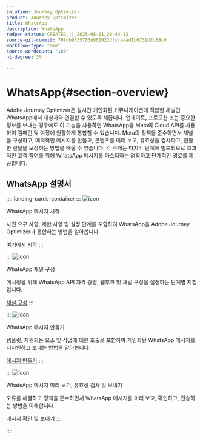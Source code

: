 ```yaml
---
solution: Journey Optimizer
product: Journey Optimizer
title: WhatsApp
description: WhatsApp
redpen-status: CREATED_||_2025-08-11_20-44-12
source-git-commit: 79fdb9535703e961922dfcfaaad1b6731d2d88c0
workflow-type: tm+mt
source-wordcount: '189'
ht-degree: 3%

---
```



# WhatsApp{#section-overview}

Adobe Journey Optimizer은 실시간 개인화된 커뮤니케이션에 적합한 채널인 WhatsApp에서 대상자와 연결할 수 있도록 해줍니다. 업데이트, 프로모션 또는 중요한 정보를 보내는 경우에도 이 기능을 사용하면 WhatsApp을 Meta의 Cloud API를 사용하여 캠페인 및 여정에 원활하게 통합할 수 있습니다. Meta의 정책을 준수하면서 채널을 구성하고, 매력적인 메시지를 만들고, 콘텐츠를 미리 보고, 유효성을 검사하고, 원활한 전달을 보장하는 방법을 배울 수 있습니다. 각 주제는 마지막 단계에 빌드되므로 효과적인 고객 참여를 위해 WhatsApp 메시지를 마스터하는 명확하고 단계적인 경로를 제공합니다.

## WhatsApp 설명서

:::: landing-cards-container
:::
![icon](https://cdn.experienceleague.adobe.com/icons/circle-play.svg)

WhatsApp 메시지 시작

사전 요구 사항, 제한 사항 및 설정 단계를 포함하여 WhatsApp을 Adobe Journey Optimizer과 통합하는 방법을 알아봅니다.

[여기에서 시작](../using/whatsapp/get-started-whatsapp.md)
:::

:::
![icon](https://cdn.experienceleague.adobe.com/icons/gear.svg)

WhatsApp 채널 구성

메시징을 위해 WhatsApp API 자격 증명, 웹후크 및 채널 구성을 설정하는 단계별 지침입니다.

[채널 구성](../using/whatsapp/whatsapp-configuration.md)
:::

:::
![icon](https://cdn.experienceleague.adobe.com/icons/list-check.svg)

WhatsApp 메시지 만들기

템플릿, 지원되는 요소 및 작업에 대한 호출을 포함하여 개인화된 WhatsApp 메시지를 디자인하고 보내는 방법을 알아봅니다.

[메시지 만들기](../using/whatsapp/create-whatsapp.md)
:::

:::
![icon](https://cdn.experienceleague.adobe.com/icons/check-circle.svg)

WhatsApp 메시지 미리 보기, 유효성 검사 및 보내기

오류를 해결하고 정책을 준수하면서 WhatsApp 메시지를 미리 보고, 확인하고, 전송하는 방법을 이해합니다.

[메시지 확인 및 보내기](../using/whatsapp/send-whatsapp.md)
:::

::::
